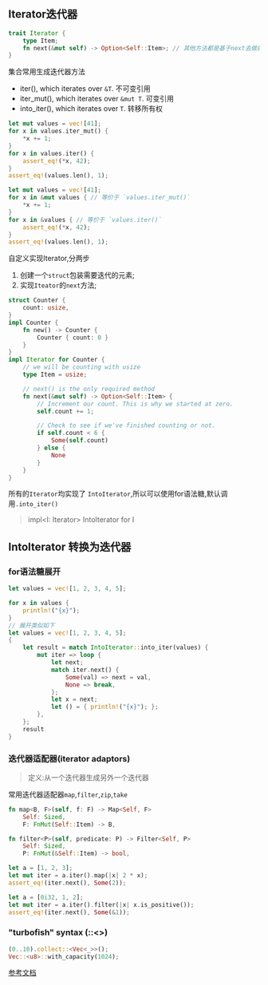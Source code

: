 ## Iterator迭代器

``` rust
trait Iterator {
    type Item;
    fn next(&mut self) -> Option<Self::Item>; // 其他方法都是基于next去做的,只需要实现next方法就OK
}
```

集合常用生成迭代器方法

- iter(), which iterates over `&T`.   不可变引用
- iter_mut(), which iterates over `&mut T`.  可变引用
- into_iter(), which iterates over `T`.  转移所有权

``` rust
let mut values = vec![41];
for x in values.iter_mut() {
    *x += 1;
}
for x in values.iter() {
    assert_eq!(*x, 42);
}
assert_eq!(values.len(), 1); 

let mut values = vec![41];
for x in &mut values { // 等价于 `values.iter_mut()`
    *x += 1;
}
for x in &values { // 等价于 `values.iter()`
    assert_eq!(*x, 42);
}
assert_eq!(values.len(), 1);

```

自定义实现Iterator,分两步

1. 创建一个`struct`包装需要迭代的元素;
2. 实现`Iteator`的`next`方法;

```rust
struct Counter {
    count: usize,
}
impl Counter {
    fn new() -> Counter {
        Counter { count: 0 }
    }
}
impl Iterator for Counter {
    // we will be counting with usize
    type Item = usize;

    // next() is the only required method
    fn next(&mut self) -> Option<Self::Item> {
        // Increment our count. This is why we started at zero.
        self.count += 1;

        // Check to see if we've finished counting or not.
        if self.count < 6 {
            Some(self.count)
        } else {
            None
        }
    }
}
```

所有的`Iterator`均实现了 `IntoIterator`,所以可以使用for语法糖,默认调用`.into_iter()`
> impl<I: Iterator> IntoIterator for I

## IntoIterator 转换为迭代器

### for语法糖展开

``` rust
let values = vec![1, 2, 3, 4, 5];

for x in values {
    println!("{x}");
}
// 展开类似如下
let values = vec![1, 2, 3, 4, 5];
{
    let result = match IntoIterator::into_iter(values) {
        mut iter => loop {
            let next;
            match iter.next() {
                Some(val) => next = val,
                None => break,
            };
            let x = next;
            let () = { println!("{x}"); };
        },
    };
    result
}
```

### 迭代器适配器(iterator adaptors)

> 定义:从一个迭代器生成另外一个迭代器

常用迭代器适配器`map`,`filter`,`zip`,`take`

```rust
fn map<B, F>(self, f: F) -> Map<Self, F>
    Self: Sized,
    F: FnMut(Self::Item) -> B,

fn filter<P>(self, predicate: P) -> Filter<Self, P> 
    Self: Sized,
    P: FnMut(&Self::Item) -> bool,
```

```rust
let a = [1, 2, 3];
let mut iter = a.iter().map(|x| 2 * x);
assert_eq!(iter.next(), Some(2));

let a = [0i32, 1, 2];
let mut iter = a.iter().filter(|x| x.is_positive());
assert_eq!(iter.next(), Some(&1));

```

### "turbofish" syntax (::<>)

```rust
(0..10).collect::<Vec<_>>();
Vec::<u8>::with_capacity(1024);
```

[参考文档](https://doc.rust-lang.org/std/iter/index.html#)